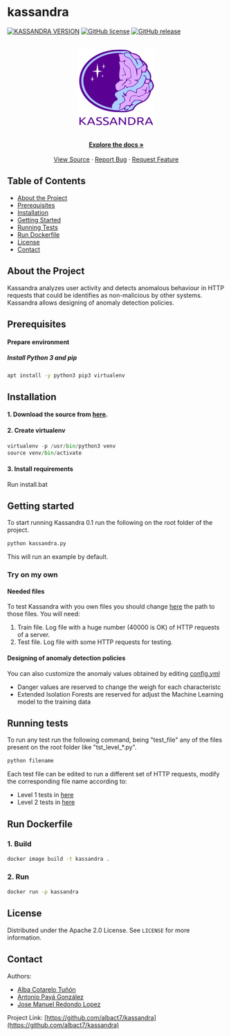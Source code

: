 # kassandra

<!-- PROJECT SHIELDS -->
[![KASSANDRA VERSION](https://img.shields.io/badge/kassandra-v0.1-blue?style=for-the-badge&color=8B12D1)](https://github.com/albact7/kassandra)
[![GitHub license](https://img.shields.io/badge/license-Apache-blue?style=for-the-badge)](https://github.com/albact7/kassandra/blob/master/LICENSE)
[![GitHub release](https://img.shields.io/badge/release-v.0.0.1-yellowgreen?style=for-the-badge)](https://github.com/albact7/kassandra/releases)

<!-- PROJECT LOGO -->

<br />
<div align="center">
  <a href="https://github.com/albact7/kassandra">
    <img src="img/logo.svg" alt="Logo" width="180" height="180">
  </a>

  <p align="center">
    <br />
    <a href="https://github.com/albact7/kassandra"><strong>Explore the docs »</strong></a>
    <br />
    <br />
    <a href="https://github.com/albact7/kassandra">View Source</a>
    ·
    <a href="https://github.com/albact7/kassandra/issues">Report Bug</a>
    ·
    <a href="https://github.com/albact7/kassandra/issues">Request Feature</a>
  </p>
</div>

<!-- TABLE OF CONTENTS -->
## Table of Contents

* [About the Project](#about-the-project)
* [Prerequisites](#prerequisites)
* [Installation](#installation)
* [Getting Started](#getting-started)
* [Running Tests](#running-tests)
* [Run Dockerfile](#run-dockerfile)
* [License](#license)
* [Contact](#contact)

<!-- ABOUT THE PROJECT -->
## About the Project

Kassandra analyzes user activity and detects anomalous behaviour  in HTTP requests that could be identifies as non-malicious by other systems. Kassandra allows designing of anomaly detection policies.


## Prerequisites

#### Prepare environment

##### Install Python 3 and pip

```bash
apt install -y python3 pip3 virtualenv
```

## Installation

#### 1. Download the source from [here](https://github.com/albact7/kassandra/releases).
 
#### 2. Create virtualenv

```python
virtualenv -p /usr/bin/python3 venv
source venv/bin/activate
```
#### 3. Install requirements
Run install.bat

<!-- RUN KASSANDRA -->
## Getting started
To start running Kassandra 0.1 run the following on the root folder of the project.
```bash
python kassandra.py
```
This will run an example by default.
### Try on my own
#### Needed files
To test Kassandra with you own files you should change [here](https://github.com/albact7/kassandra/blob/master/kassandra.py) the path to those files.
You will need:
1. Train file. Log file with a huge number (40000 is OK) of HTTP requests of a server.
2. Test file. Log file with some HTTP requests for testing.
#### Designing of anomaly detection policies
You can also customize the anomaly values obtained by editing [config.yml](https://github.com/albact7/kassandra/blob/master/kass_nn/config/config.yml)
* Danger values are reserved to change the weigh for each characteristc 
* Extended Isolation Forests are reserved for adjust the Machine Learning model to the training data

<!-- RUNNING TESTS -->
## Running tests
To run any test run the following command, being "test_file" any of the files present on the root folder like "tst_level_*.py".

```bash
python filename
```
Each test file can be edited to run a different set of HTTP requests, modify the corresponding file name according to:
* Level 1 tests in [here](https://github.com/albact7/kassandra/tree/master/kass_nn/level_1/test_logs/main)
* Level 2 tests in [here](https://github.com/albact7/kassandra/tree/master/kass_nn/level_2/test_logs)

## Run Dockerfile

### 1. Build

```bash
docker image build -t kassandra .
```

### 2. Run

```bash
docker run -p kassandra
```



<!-- LICENSE -->
## License

Distributed under the Apache 2.0 License. See `LICENSE` for more information.

<!-- CONTACT -->
## Contact

Authors:

* [Alba Cotarelo Tuñón](https://www.linkedin.com/in/alba-cotarelo-tu%C3%B1%C3%B3n-0775aa165)
* [Antonio Payá González](https://antoniopg.tk)
* [Jose Manuel Redondo Lopez](http://orcid.org/0000-0002-0939-0186)

Project Link: [https://github.com/albact7/kassandra](https://github.com/albact7/kassandra)
